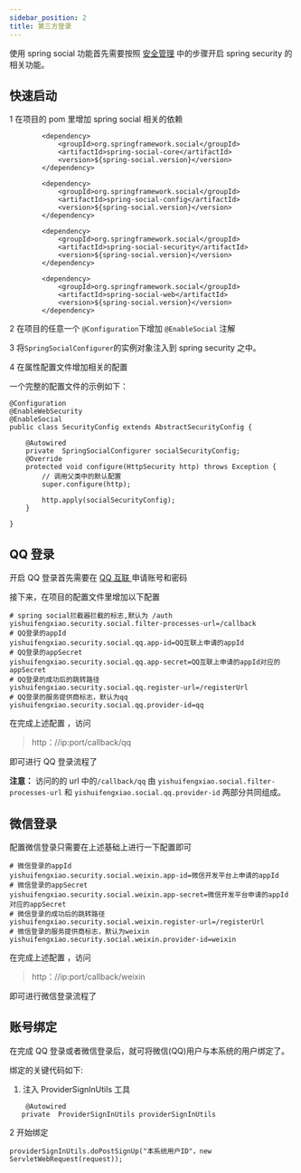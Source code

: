 ```yaml
---
sidebar_position: 2
title: 第三方登录
---
```

使用 spring social 功能首先需要按照 [安全管理](security.html)  中的步骤开启 spring security 的相关功能。

## 快速启动

1 在项目的 pom 里增加 spring social 相关的依赖

```
        <dependency>
			<groupId>org.springframework.social</groupId>
			<artifactId>spring-social-core</artifactId>
			<version>${spring-social.version}</version>
		</dependency>

		<dependency>
			<groupId>org.springframework.social</groupId>
			<artifactId>spring-social-config</artifactId>
			<version>${spring-social.version}</version>
		</dependency>

		<dependency>
			<groupId>org.springframework.social</groupId>
			<artifactId>spring-social-security</artifactId>
			<version>${spring-social.version}</version>
		</dependency>

		<dependency>
			<groupId>org.springframework.social</groupId>
			<artifactId>spring-social-web</artifactId>
			<version>${spring-social.version}</version>
		</dependency>
```

2 在项目的任意一个 `@Configuration`下增加 `@EnableSocial` 注解

3 将`SpringSocialConfigurer`的实例对象注入到 spring security 之中。

4 在属性配置文件增加相关的配置

一个完整的配置文件的示例如下：

```
@Configuration
@EnableWebSecurity
@EnableSocial
public class SecurityConfig extends AbstractSecurityConfig {

	@Autowired
	private  SpringSocialConfigurer socialSecurityConfig;
	@Override
	protected void configure(HttpSecurity http) throws Exception {
		// 调用父类中的默认配置
	    super.configure(http);

		http.apply(socialSecurityConfig);
	}

}
```

## QQ 登录

开启 QQ 登录首先需要在 [QQ 互联 ](https://connect.qq.com/index.html) 申请账号和密码

接下来，在项目的配置文件里增加以下配置

```
# spring social拦截器拦截的标志,默认为 /auth
yishuifengxiao.security.social.filter-processes-url=/callback
# QQ登录的appId
yishuifengxiao.security.social.qq.app-id=QQ互联上申请的appId
# QQ登录的appSecret
yishuifengxiao.security.social.qq.app-secret=QQ互联上申请的appId对应的appSecret
# QQ登录的成功后的跳转路径
yishuifengxiao.security.social.qq.register-url=/registerUrl
# QQ登录的服务提供商标志，默认为qq
yishuifengxiao.security.social.qq.provider-id=qq
```

在完成上述配置 ，访问

> http：//ip:port/callback/qq

即可进行 QQ 登录流程了

**注意：**
访问的的 url 中的`/callback/qq` 由 `yishuifengxiao.social.filter-processes-url` 和 `yishuifengxiao.social.qq.provider-id` 两部分共同组成。

## 微信登录

配置微信登录只需要在上述基础上进行一下配置即可

```
# 微信登录的appId
yishuifengxiao.security.social.weixin.app-id=微信开发平台上申请的appId
# 微信登录的appSecret
yishuifengxiao.security.social.weixin.app-secret=微信开发平台申请的appId对应的appSecret
# 微信登录的成功后的跳转路径
yishuifengxiao.security.social.weixin.register-url=/registerUrl
# 微信登录的服务提供商标志，默认为weixin
yishuifengxiao.security.social.weixin.provider-id=weixin
```

在完成上述配置 ，访问

> http：//ip:port/callback/weixin

即可进行微信登录流程了

## 账号绑定

在完成 QQ 登录或者微信登录后，就可将微信(QQ)用户与本系统的用户绑定了。

绑定的关键代码如下:

1. 注入 ProviderSignInUtils 工具

```
    @Autowired
   private  ProviderSignInUtils providerSignInUtils
```

2 开始绑定

```
providerSignInUtils.doPostSignUp("本系统用户ID"，new  ServletWebRequest(request));
```
